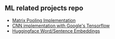 ## ML related projects repo


- [Matrix Pooling Implementation](https://github.com/sarthak-pokharel/ml-learning/tree/master/pooling-and-convolution)
- [CNN implementation with Google's Tensorflow](https://github.com/sarthak-pokharel/ml-learning/tree/master/cnn-implementation)
- [Huggingface Word/Sentence Embeddings](https://github.com/sarthak-pokharel/ml-learning/tree/master/word-embeddings)
